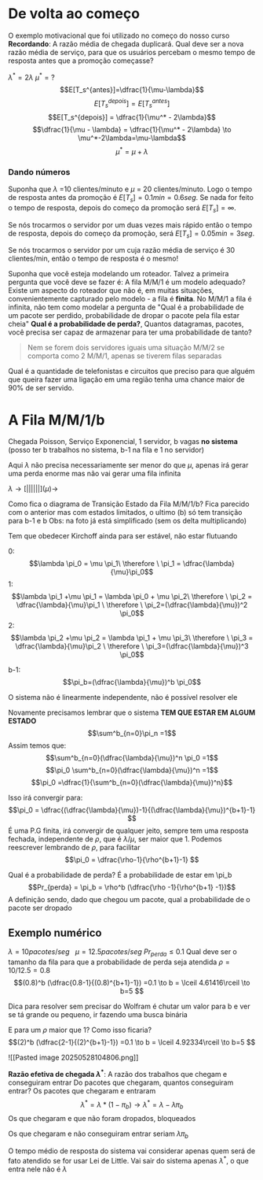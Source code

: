 # De volta ao começo
O exemplo motivacional que foi utilizado no começo do nosso curso
**Recordando**: A razão média de chegada duplicará. Qual deve ser a nova razão média de serviço, para que os usuários percebam o mesmo tempo de resposta antes que a promoção começasse?

$\lambda ^* = 2\lambda$
$\mu ^* = ?$ $$E[T_s^{antes}]=\dfrac{1}{\mu-\lambda}$$ $$E[T_s^{depois}]=E[T_s^{antes}]$$ $$E[T_s^{depois}] = \dfrac{1}{\mu^* - 2\lambda}$$
$$\dfrac{1}{\mu - \lambda} = \dfrac{1}{\mu^* - 2\lambda} \to \mu^*-2\lambda=\mu-\lambda$$
$$\mu^* = \mu + \lambda$$

### Dando números
Suponha que $\lambda$ =10 clientes/minuto e $\mu$ = 20 clientes/minuto.
Logo o tempo de resposta antes da promoção é $E[T_s] =0.1min = 0.6seg$.
Se nada for feito o tempo de resposta, depois do começo da promoção será $E[T_s] = \infty$.

Se nós trocarmos o servidor por um duas vezes mais rápido então o tempo de resposta, depois do começo da promoção, será $E[T_s] = 0.05min = 3seg$.

Se nós trocarmos o servidor por um cuja razão média de serviço é 30 clientes/min, então o tempo de resposta é o mesmo!

Suponha que você esteja modelando um roteador. Talvez a primeira pergunta que você deve se fazer é: A fila M/M/1 é um modelo adequado? Existe um aspecto do roteador que não é, em muitas situações, convenientemente capturado pelo modelo - a fila é **finita**.
	No M/M/1 a fila é infinita, não tem como modelar a pergunta de "Qual é a probabilidade de um pacote ser perdido, probabilidade de dropar o pacote pela fila estar cheia"
	**Qual é a probabilidade de perda?**, Quantos datagramas, pacotes, você precisa ser capaz de armazenar para ter uma probabilidade de tanto?

> Nem se forem dois servidores iguais uma situação M/M/2 se comporta como 2 M/M/1, apenas se tiverem filas separadas

Qual é a quantidade de telefonistas e circuitos que preciso para que alguém que queira fazer uma ligação em uma região tenha uma chance maior de 90% de ser servido.

# A Fila M/M/1/b
Chegada Poisson, Serviço Exponencial, 1 servidor, b vagas **no sistema** (posso ter b trabalhos no sistema, b-1 na fila e 1 no servidor)

Aqui $\lambda$ não precisa necessariamente ser menor do que $\mu$, apenas irá gerar uma perda enorme mas não vai gerar uma fila infinita

$\lambda \to[||||||](\mu)\to$ 

Como fica o diagrama de Transição Estado da Fila M/M/1/b?
	Fica parecido com o anterior mas com estados limitados, o ultimo (b) só tem transição para b-1 e b
Obs: na foto já está simplificado (sem os delta multiplicando)

Tem que obedecer Kirchoff ainda para ser estável, não estar flutuando

0: $$\lambda \pi_0 = \mu \pi_1\ \therefore \ \pi_1 = \dfrac{\lambda}{\mu}\pi_0$$
1:$$\lambda \pi_1 +\mu \pi_1 = \lambda \pi_0 + \mu \pi_2\ \therefore  \ \pi_2 = \dfrac{\lambda}{\mu}\pi_1 \ \therefore \ \pi_2=(\dfrac{\lambda}{\mu})^2 \pi_0$$
2:$$\lambda \pi_2 +\mu \pi_2 = \lambda \pi_1 + \mu \pi_3\ \therefore  \ \pi_3 = \dfrac{\lambda}{\mu}\pi_2 \ \therefore \ \pi_3=(\dfrac{\lambda}{\mu})^3 \pi_0$$

b-1:$$\pi_b=(\dfrac{\lambda}{\mu})^b \pi_0$$

O sistema não é linearmente independente, não é possível resolver ele

Novamente precisamos lembrar que o sistema **TEM QUE ESTAR EM ALGUM ESTADO** $$\sum^b_{n=0}\pi_n =1$$
Assim temos que: $$\sum^b_{n=0}(\dfrac{\lambda}{\mu})^n \pi_0 =1$$
$$\pi_0 \sum^b_{n=0}(\dfrac{\lambda}{\mu})^n =1$$
$$\pi_0  =\dfrac{1}{\sum^b_{n=0}(\dfrac{\lambda}{\mu})^n}$$

Isso irá convergir para: $$\pi_0 = \dfrac{(\dfrac{\lambda}{\mu})-1}{(\dfrac{\lambda}{\mu})^{b+1}-1} $$
É uma P.G finita, irá convergir de qualquer jeito, sempre tem uma resposta fechada, independente de $\rho$, que é $\lambda/\mu$, ser maior que 1.
Podemos reescrever lembrando de $\rho$, para facilitar
$$\pi_0 = \dfrac{\rho-1}{\rho^{b+1}-1} $$

Qual é a probabilidade de perda? É a probabilidade de estar em \pi_b
$$Pr_{perda} = \pi_b = \rho^b (\dfrac{\rho -1}{\rho^{b+1} -1})$$
	A definição sendo, dado que chegou um pacote, qual a probabilidade de o pacote ser dropado
## Exemplo numérico
$\lambda = 10 pacotes/seg\ \ \ \mu = 12.5 pacotes/seg$
$Pr_{perda} \le 0.1$ 
Qual deve ser o tamanho da fila para que a probabilidade de perda seja atendida
$\rho = 10/12.5 = 0.8$
$$(0.8)^b (\dfrac{0.8-1}{(0.8)^{b+1}-1}) =0.1  \to b = \lceil 4.61416\rceil \to b=5 $$

Dica para resolver sem precisar do Wolfram é chutar um valor para b e ver se tá grande ou pequeno, ir fazendo uma busca binária 

E para um $\rho$ maior que 1? Como isso ficaria?
$$(2)^b (\dfrac{2-1}{(2)^{b+1}-1}) =0.1  \to b = \lceil 4.92334\rceil \to b=5 $$

![[Pasted image 20250528104806.png]]



**Razão efetiva de chegada $\lambda ^*$**: A razão dos trabalhos que chegam e conseguiram entrar
	Do pacotes que chegaram, quantos conseguiram entrar?
	Os pacotes que chegaram e entraram
	$$\lambda^* = \lambda * (1-\pi_b) \to \lambda^* = \lambda - \lambda\pi_b $$
	Os que chegaram e que não foram dropados, bloqueados
	
Os que chegaram e não conseguiram entrar seriam $\lambda \pi_b$ 

O tempo médio de resposta do sistema vai considerar apenas quem será de fato atendido se for usar Lei de Little.
	Vai sair do sistema apenas $\lambda^*$, o que entra nele não é $\lambda$ 


